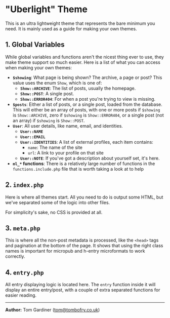 # "Uberlight" Theme

This is an ultra lightweight theme that represents the bare minimum you need. It
is mainly used as a guide for making your own themes.

## 1. Global Variables

While global variables and functions aren't the nicest thing ever to use, they
make theme support so much easier. Here is a list of what you can access when
making your own themes:

* **`$showing`**: What page is being shown? The archive, a page or post? This
  value uses the enum `Show`, which is one of:
  * **`Show::ARCHIVE`**: The list of posts, usually the homepage.
  * **`Show::POST`**: A single post.
  * **`Show::ERROR404`**: For when a post you're trying to view is missing.
* **`$posts`**: Either a list of posts, or a single post, loaded from the
  database. This will either be an array of posts, with one or more posts if
  `$showing` is `Show::ARCHIVE`, zero if `$showing` is `Show::ERROR404`, or a
  single post (not an array) if `$showing` is `Show::POST`.
* **`User`**: All user details, like name, email, and identities.
  * **`User::NAME`**
  * **`User::EMAIL`**
  * **`User::IDENTITIES`**: A list of external profiles, each item contains:
    * `name`: The name of the site
    * `url`: A link to your profile on that site
  * **`User::NOTE`**: If you've got a description about yourself set, it's here.
* **`ml_*` functions**: There is a relatively large number of functions in the
  `functions.include.php` file that is worth taking a look at to help

## 2. `index.php`

Here is where all themes start. All you need to do is output some HTML, but
we've separated some of the logic into other files.

For simplicity's sake, no CSS is provided at all.

## 3. `meta.php`

This is where all the non-post metadata is processed, like the `<head>` tags and
pagination at the bottom of the page. It shows that using the right class names
is important for micropub and h-entry microformats to work correctly.

## 4. `entry.php`

All entry displaying logic is located here. The `entry` function inside it will
display an entire entry/post, with a couple of extra separated functions for
easier reading.

---

**Author:** Tom Gardiner (tom@tombofry.co.uk)
